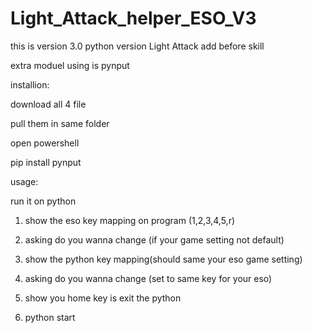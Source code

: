 # Light_Attack_helper_ESO_V3


this is version 3.0 python version Light Attack add before skill


extra moduel using is pynput

installion:

download all 4 file

pull them in same folder

open powershell

pip install pynput

usage:

run it on python

 1. show the eso key mapping on program (1,2,3,4,5,r)
 
 2. asking do you wanna change (if your game setting not default)
 
 3. show  the python key mapping(should same your eso game setting)
 
 4. asking do you wanna change (set to same key for your eso)

 5. show you home key is exit the python
 
 6. python start
 
 

